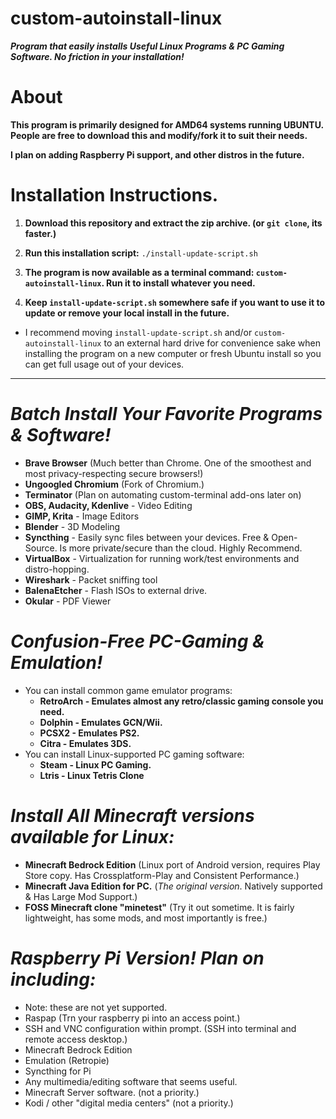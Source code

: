 # custom-autoinstall-linux
***Program that easily installs Useful Linux Programs & PC Gaming Software. No friction in your installation!***

# About  
  **This program is primarily designed for AMD64 systems running UBUNTU.**
  **People are free to download this and modify/fork it to suit their needs.**
  
  **I plan on adding Raspberry Pi support, and other distros in the future.**

# Installation Instructions.   
  1. **Download this repository and extract the zip archive. (or ```git clone```, its faster.)**

  2. **Run this installation script:** ```./install-update-script.sh```
  
  3. **The program is now available as a terminal command: ```custom-autoinstall-linux```. Run it to install whatever you need.**
  
  4. **Keep ```install-update-script.sh``` somewhere safe if you want to use it to update or remove your local install in the future.**
  * I recommend moving ```install-update-script.sh``` and/or ```custom-autoinstall-linux``` to an external hard drive for convenience sake when installing the program on a new computer or fresh Ubuntu install so you can get full usage out of your devices.
  
---------------------------------------------------

# *Batch Install Your Favorite Programs & Software!*
* **Brave Browser** (Much better than Chrome. One of the smoothest and most privacy-respecting secure browsers!)
* **Ungoogled Chromium** (Fork of Chromium.)
* **Terminator** (Plan on automating custom-terminal add-ons later on)
* **OBS, Audacity, Kdenlive** - Video Editing
* **GIMP, Krita** - Image Editors
* **Blender** - 3D Modeling
* **Syncthing** - Easily sync files between your devices. Free & Open-Source. Is more private/secure than the cloud. Highly Recommend.
* **VirtualBox** - Virtualization for running work/test environments and distro-hopping.
* **Wireshark** - Packet sniffing tool
* **BalenaEtcher** - Flash ISOs to external drive.
* **Okular** - PDF Viewer
# *Confusion-Free PC-Gaming & Emulation!*
* You can install common game emulator programs: 
  * **RetroArch - Emulates almost any retro/classic gaming console you need.**
  * **Dolphin - Emulates GCN/Wii.**
  * **PCSX2 - Emulates PS2.**
  * **Citra - Emulates 3DS.**
* You can install Linux-supported PC gaming software:
  * **Steam - Linux PC Gaming.**
  * **Ltris - Linux Tetris Clone**
# *Install All Minecraft versions available for Linux:*
* **Minecraft Bedrock Edition** (Linux port of Android version, requires Play Store copy. Has Crossplatform-Play and Consistent Performance.)
* **Minecraft Java Edition for PC.** (*The original version*. Natively supported & Has Large Mod Support.)
* **FOSS Minecraft clone "minetest"** (Try it out sometime. It is fairly lightweight, has some mods, and most importantly is free.)

# *Raspberry Pi Version! Plan on including:*
* Note: these are not yet supported.
* Raspap (Trn your raspberry pi into an access point.)
* SSH and VNC configuration within prompt. (SSH into terminal and remote access desktop.)
* Minecraft Bedrock Edition
* Emulation (Retropie)
* Syncthing for Pi
* Any multimedia/editing software that seems useful.
* Minecraft Server software. (not a priority.)
* Kodi / other "digital media centers" (not a priority.)
